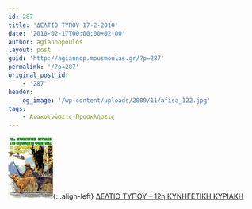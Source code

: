 ```yaml
---
id: 287
title: 'ΔΕΛΤΙΟ ΤΥΠΟΥ 17-2-2010'
date: '2010-02-17T00:00:00+02:00'
author: agiannopoulos
layout: post
guid: 'http://agiannop.mousmoulas.gr/?p=287'
permalink: '/?p=287'
original_post_id:
    - '287'
header:
    og_image: '/wp-content/uploads/2009/11/afisa_122.jpg'
tags:
    - Ανακοινώσεις-Προσκλήσεις
---
```


[![](/wp-content/uploads/2009/11/afisa_12_s2.jpg)](/wp-content/uploads/2009/11/afisa_122.jpg){: .align-left}
[ΔΕΛΤΙΟ ΤΥΠΟΥ – 12η ΚΥΝΗΓΕΤΙΚΗ ΚΥΡΙΑΚΗ](/wp-content/uploads/2009/11/12_kynigetiki_kyriaki.pdf)